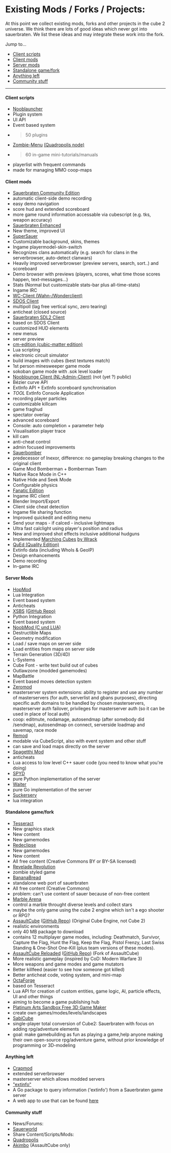# Existing Mods / Forks / Projects:

At this point we collect existing mods, forks and other projects in the cube 2 universe. We think there are lots of good ideas which never got into sauerbraten. We list these ideas and may integrate these work into the fork.

Jump to...
* [Client scripts](#client-scripts)
* [Client mods](#client-mods)
* [Server mods](#server-mods)
* [Standalone game/fork](#standalone-gamefork)
* [Anything left](#anything-left)
* [Community stuff](#community-stuff)

***

#### Client scripts
* [Nooblauncher](http://forge.nooblounge.net/projects/nooblauncher)
 * Plugin system
 * UI API
 * Event based system
 * > 50 plugins
* [Zombie-Menu](https://github.com/zombie-crew/zombie-menu) [(Quadropolis node)](http://www.quadropolis.us/node/3716)
 * > 60 in-game mini-tutorials/manuals
 * playerlist with frequent commands
 * made for managing MMO coop-maps

#### Client mods
* [Sauerbraten Community Edition](https://github.com/sauerworld/community-edition)
 * automatic client-side demo recording
 * easy demo navigation
 * score hud and extended scoreboard
 * more game round information accessable via cubescript (e.g. tks, weapon accuracy)
* [Sauerbraten Enhanced](https://sourceforge.net/projects/sauerenhanced/)
 * New theme, improved UI
* [SuperSauer](http://supersauer.blogspot.de)
 * Customizable background, skins, themes
 * Ingame playermodel-skin-switch
 * Recognizes clans automatically (e.g. search for clans in the serverbrowser, auto-detect clanwars)
 * Heavily improved serverbrowser (preview servers, search, sort..) and scoreboard
 * Demo browser with previews (players, scores, what time those scores happen, text-messages...)
 * Stats (Normal but customizable stats-bar plus all-time-stats)
 * Ingame IRC
* [WC-Client (Wahn-/Wonderclient)](https://github.com/tpoechtrager/wc-ng)
* [SDOS Client](https://github.com/pisto/sdos-test)
 * multipoll (lag free vertical sync, zero tearing)
 * anticheat (closed source)
* [Sauerbraten SDL2 Client](https://github.com/extra-a/sauer-sdl2)
 * based on SDOS Client
 * customized HUD elements
 * new menus
 * server preview
* [cm-edition (cubic-matter edition)](https://sourceforge.net/projects/cmsauerbraten/)
 * Lua scripting
 * electronic circuit simulator
 * build images with cubes (best textures match)
 * 1st person minesweeper game mode
 * sokoban game mode with .sok level loader
* [Nooblounge Client (NL-Admin-Client)](http://forge.nooblounge.net/projects/nl-adminclient) (not (yet ?) public)
 * Bézier curve API
 * ExtInfo API + ExtInfo scoreboard synchronisation
 * *TOOL* ExtInfo Console Application
 * recording player particles
 * customizable killcam
 * game fraghud
 * spectator overlay
 * advanced scoreboard
 * Console: auto completion + parameter help
 * Visualisation player trace
 * kill cam
 * anti-cheat control
 * admin focused improvements
* [Sauerbomber](http://forge.nooblounge.net/projects/bomberman)
 * predecessor of Inexor, difference: no gameplay breaking changes to the original client
 * Game Mod Bomberman + Bomberman Team
 * Native Race Mode in C++
 * Native Hide and Seek Mode
 * Configurable physics
* [Fanatic Edition](https://github.com/fanaticclan/client)
 * Ingame IRC client
 * Blender Import/Export
 * Client side cheat detection
 * Ingame file sharing function
 * Improved quickedit and editing menu
 * Send your maps - if calced - inclusive lightmaps
 * Ultra fast calclight using player's position and radius
 * New and improved shot effects inclusive additional hudguns
 * Implemented [Marching Cubes](https://www.youtube.com/watch?v=TstJlsEKEHs) [by Wrack](https://github.com/wrack/sauerbraten)
* [QuEd (Quality Edition)](https://github.com/quality-edition/QuEd)
 * Extinfo data (including WhoIs & GeoIP)
 * Design enhancements
 * Demo recording
 * In-game IRC

#### Server Mods
* [HopMod](https://code.google.com/p/hopmod/)
 * Lua Integration
 * Event based system
 * Anticheats
* [XSBS](http://xsbs.greghaynes.net) [(GitHub Repo)](https://github.com/greghaynes/xsbs)
 * Python Integration
 * Event based system
* [NoobMod (C und LUA)](http://forge.nooblounge.net/projects/noobmod)
 * Destructible Maps
 * Geometry modification
 * Load / save maps on server side
 * Load entities from maps on server side
 * Terrain Generation (3D/4D)
 * L-Systems
 * Cube Font - write text build out of cubes
 * Outlawzone (modded gamemodes)
 * MapBattle
 * Event based moves detection system
* [Zeromod](https://github.com/andrius4669/zeromod-sauerbraten)
 * masterserver system extensions: ability to register and use any number of masterservers (for auth, serverlist and gbans purposes), directing specific auth domains to be handled by chosen masterservers, masterserver auth failover, privileges for masterserver auth (so it can be used in place of local auth)
 * coop: editmute, nodamage, autosendmap (after somebody did /sendmap), autosendmap on connect, serverside loadmap and savemap, race mode
* [Remod](https://github.com/vasyahuyasa/remod-sauerbraten)
 * modable via CubeScript, also with event system and other stuff
 * can save and load maps directly on the server
* [Spagetthi Mod](https://github.com/pisto/spaghettimod)
 * anticheats
 * Lua access to low level C++ sauer code (you need to know what you're doing)
* [SPYD](https://github.com/fdChasm/spyd)
 * pure Python implementation of the server
* [Waiter](https://github.com/sauerbraten/waiter)
 * pure Go implementation of the server
* [Suckerserv](https://github.com/SuckerServ/suckerserv)
 * lua integration

#### Standalone game/fork
* [Tesseract](http://tesseract.gg)
 * New graphics stack
 * New content
 * New gamemodes
* [Redeclipse](http://redeclipse.net)
 * New gamemodes
 * New content
 * All free content (Creative Commons BY or BY-SA licensed)
* [Revelade Revolution](https://github.com/killme/Revelade-Revolution)
 * zombie styled game
* [BananaBread](https://github.com/kripken/BananaBread)
 * standalone web port of sauerbraten
 * All free content (Creative Commons)
 * problem: can't use content of sauer because of non-free content
* [Marble Arena](http://www.marble-arena.com)
 * control a marble throught diverse levels and collect stars
 * maybe the only game using the cube 2 engine which isn't a ego shooter or RPG?
* [AssaultCube](http://assault.cubers.net) ([GitHub Repo](https://github.com/assaultcube/AC)) (Original Cube Engine, not Cube 2)
 * realistic environments
 * only 40 MB package to download
 * contains 12 multiplayer game modes, including: Deathmatch, Survivor, Capture the Flag, Hunt the Flag, Keep the Flag, Pistol Frenzy, Last Swiss Standing & One-Shot One-Kill (plus team versions of these modes).
* [AssaultCube Reloaded](http://acr.victorz.ca/) ([GitHub Repo](https://github.com/acreloaded/acr)) (Fork of AssaultCube)
 * More realistic gameplay (inspired by CoD: Modern Warfare 3)
 * More weapons and game modes and game mutators
 * Better killfeed (easier to see how someone got killed)
 * Better anticheat code, voting system, and mini-map
* [OctaForge](https://octaforge.org)
 * based on Tesseract
 * Lua API for creation of custom entities, game logic, AI, particle effects, UI and other things
 * aiming to become a game publishing hub
* [Platinum Arts Sandbox Free 3D Game Maker](http://www.sandboxgamemaker.com)
 * create own games/modes/levels/landscapes
* [SabiCube](https://github.com/sandsound/sabicube)
 * single-player total conversion of Cube2: Sauerbraten with focus on adding rpg/adventure elements
 * goal: make gamebuilding as fun as playing a game,help anyone making their own open-source rpg/adventure game, without prior knowledge of programming or 3D-modeling

#### Anything left
* [Crapmod](http://crapmod.net)
 * extended serverbrowser
 * masterserver which allows modded servers
* ["extinfo"](https://github.com/sauerbraten/extinfo)
 * A Go package to query information ('extinfo') from a Sauerbraten game server
 * A web app to use that can be found [here](https://github.com/sauerbraten/extinfo-web)

#### Community stuff
* News/Forums:
 * [Sauerworld](http://www.sauerworld.org)
* Share Content/Scripts/Mods:
 * [Quadropolis](http://quadropolis.us)
 * [Akimbo](http://ac-akimbo.net) (AssaultCube only)
